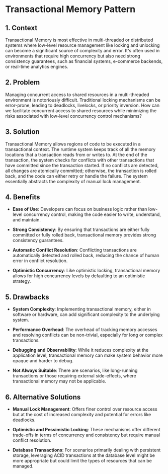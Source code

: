 # Transactional Memory Pattern


## 1. Context

Transactional Memory is most effective in multi-threaded or distributed systems where low-level resource management like locking and unlocking can become a significant source of complexity and error. It's often used in environments that require high concurrency but also need strong consistency guarantees, such as financial systems, e-commerce backends, or real-time analytics engines.


## 2. Problem

Managing concurrent access to shared resources in a multi-threaded environment is notoriously difficult. Traditional locking mechanisms can be error-prone, leading to deadlocks, livelocks, or priority inversion. How can we facilitate concurrent access to shared resources while minimizing the risks associated with low-level concurrency control mechanisms?


## 3. Solution

Transactional Memory allows regions of code to be executed in a transactional context. The runtime system keeps track of all the memory locations that a transaction reads from or writes to. At the end of the transaction, the system checks for conflicts with other transactions that have committed since the transaction started. If no conflicts are detected, all changes are atomically committed; otherwise, the transaction is rolled back, and the code can either retry or handle the failure. The system essentially abstracts the complexity of manual lock management.


## 4. Benefits

- **Ease of Use**: Developers can focus on business logic rather than low-level concurrency control, making the code easier to write, understand, and maintain.

- **Strong Consistency**: By ensuring that transactions are either fully committed or fully rolled back, transactional memory provides strong consistency guarantees.

- **Automatic Conflict Resolution**: Conflicting transactions are automatically detected and rolled back, reducing the chance of human error in conflict resolution.

- **Optimistic Concurrency**: Like optimistic locking, transactional memory allows for high concurrency levels by defaulting to an optimistic strategy.


## 5. Drawbacks

- **System Complexity**: Implementing transactional memory, either in software or hardware, can add significant complexity to the underlying system.

- **Performance Overhead**: The overhead of tracking memory accesses and resolving conflicts can be non-trivial, especially for long or complex transactions.

- **Debugging and Observability**: While it reduces complexity at the application level, transactional memory can make system behavior more opaque and harder to debug.

- **Not Always Suitable**: There are scenarios, like long-running transactions or those requiring external side-effects, where transactional memory may not be applicable.


## 6. Alternative Solutions

- **Manual Lock Management**: Offers finer control over resource access but at the cost of increased complexity and potential for errors like deadlocks.

- **Optimistic and Pessimistic Locking**: These mechanisms offer different trade-offs in terms of concurrency and consistency but require manual conflict resolution.

- **Database Transactions**: For scenarios primarily dealing with persistent storage, leveraging ACID transactions at the database level might be more appropriate but could limit the types of resources that can be managed.
